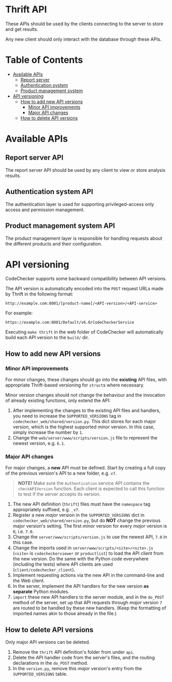 # Thrift API
These APIs should be used by the clients connecting to the server to store and
get results.

Any new client should only interact with the database through these APIs.

# Table of Contents
* [Available APIs](#available-apis)
    * [Report server](#report-server-api)
    * [Authentication system](#authentication-system-api)
    * [Product management system](#product-management-system-api)
* [API versioning](#api-versioning)
    * [How to add new API versions](#how-to-add-new-api-versions)
        * [Minor API improvements](#minor-api-improvements)
        * [Major API changes](#major-api-changes)
    * [How to delete API versions](#how-to-delete-api-versions)

# Available APIs <a name="available-apis"></a>

## Report server API <a name="report-server-api"></a>
The report server API should be used by any client to view or store analysis
results.

## Authentication system API <a name="authentication-system-api"></a>
The authentication layer is used for supporting privileged-access only access
and permission management.

## Product management system API <a name="product-management-system-api"></a>
The product management layer is responsible for handling requests about the
different products and their configuration.

# API versioning <a name="api-versioning"></a>

CodeChecker supports some backward compatibility between API versions.

The API version is automatically encoded into the `POST` request URLs made by
Thrift in the following format:

    http://example.com:8001/[product-name]/<API-version>/<API-service>

For example:

    https://example.com:8001/Default/v6.0/CodeCheckerService

Executing `make thrift` in the web folder of CodeChecker will automatically
build each API version to the `build/` dir.

## How to add new API versions <a name="how-to-add-new-api-versions"></a>

### Minor API improvements <a name="minor-api-improvements"></a>

For minor changes, these changes should go into the **existing** API files,
with appropriate Thrift-based versioning for `struct`s where necessary.

Minor version changes should not change the behaviour and the invocation of
already existing functions, only extend the API:

 1. After implementing the changes to the existing API files and handlers,
 you need to increase the `SUPPORTED_VERSIONS` tag in
 `codechecker_web/shared/version.py`. This dict stores for each major
 version, which is the highest supported minor version. In this case, simply
 increase the number by `1`.
 2. Change the `web/server/www/scripts/version.js` file to represent the newest
 version, e.g. `6.1`.

### Major API changes <a name="major-api-changes"></a>

For major changes, a **new** API must be defined. Start by creating a full
copy of the previous version's API to a new folder, e.g. `v7`.

> **NOTE!** Make sure the `Authentication` service API contains the
> `checkAPIVersion` function. Each client is expected to call this function to
> test if the server accepts its version.

 1. The new API definition (`thrift`) files must have the `namespace` tag
 appropriately suffixed, e.g. `_v7`.
 2. Register a new *major* version in the `SUPPORTED_VERSIONS` dict in
 `codechecker_web/shared/version.py`, but do **NOT** change the previous
 major version's setting. The first *minor* version for every *major* version
 is `0`, i.e. `7.0`.
 3. Change the `server/www/scripts/version.js` to use the newest API, `7.0` in
 this case.
 4. Change the imports used in `server/www/scripts/<site>/<site>.js` (`<site>`
 is `codecheckerviewer` or `productlist`) to load the API client from the new
 version. Do the same with the Python code everywhere (including the tests)
 where API clients are used (`client/codechecker_client`).
 5. Implement requesting actions via the new API in the command-line and the
 Web client.
 6. In the server, implement the API handlers for the new version **as
 separate** Python modules.
 7. `import` these new API handlers to the server module, and in the `do_POST`
 method of the server, set up that API requests through *major* version `7`
 are routed to be handled by these new handlers. (Keep the formatting of
 imported names akin to those already in the file.)

## How to delete API versions <a name="how-to-delete-api-versions"></a>

Only major API versions can be deleted.

 1. Remove the `thrift` API definition's folder from under `api`.
 2. Delete the API handler code from the server's files, and the routing
 declarations in the `do_POST` method.
 3. In the `version.py`, remove this *major* version's entry from the
 `SUPPORTED_VERSIONS` table.
